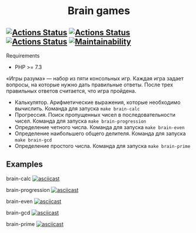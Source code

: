<h1 align="center">Brain games</h1>

[![Actions Status](https://github.com/AtamanovYS/php-project-lvl1/workflows/hexlet-check/badge.svg)](https://github.com/AtamanovYS/php-project-lvl1/actions)
[![Actions Status](https://github.com/AtamanovYS/php-project-lvl1/workflows/PHP_CodeSniffer/badge.svg)](https://github.com/AtamanovYS/php-project-lvl1/actions)
[![Actions Status](https://github.com/AtamanovYS/php-project-lvl1/workflows/PHPStan/badge.svg)](https://github.com/AtamanovYS/php-project-lvl1/actions)
[![Maintainability](https://api.codeclimate.com/v1/badges/abe1ecde3f2e62bd841f/maintainability)](https://codeclimate.com/github/AtamanovYS/php-project-lvl1/maintainability)
------
Requirements

 * PHP >= 7.3

«Игры разума» — набор из пяти консольных игр. Каждая игра задает вопросы, на которые нужно дать правильные ответы. После трех правильных ответов считается, что игра пройдена.
* Калькулятор. Арифметические выражения, которые необходимо вычислить. Команда для запуска `make brain-calc`
* Прогрессия. Поиск пропущенных чисел в последовательности чисел. Команда для запуска `make brain-progression`
* Определение четного числа. Команда для запуска `make brain-even`
* Определение наибольшего общего делителя. Команда для запуска `make brain-gcd`
* Определение простого числа. Команда для запуска `make brain-prime`

## Examples

brain-calc
[![asciicast](https://asciinema.org/a/MeHvwelj0kMBRT5KVnTR7Tuky.svg)](https://asciinema.org/a/MeHvwelj0kMBRT5KVnTR7Tuky)

brain-progression
[![asciicast](https://asciinema.org/a/DxZFTeHgTSvm6vjJUFrgfKfsm.svg)](https://asciinema.org/a/DxZFTeHgTSvm6vjJUFrgfKfsm)

brain-even
[![asciicast](https://asciinema.org/a/Zgd2eVfVkIe5vtTDjRDq8eUOH.svg)](https://asciinema.org/a/Zgd2eVfVkIe5vtTDjRDq8eUOH)

brain-gcd
[![asciicast](https://asciinema.org/a/GzO3PS3ImJJn3FIOEpyJ8gpC2.svg)](https://asciinema.org/a/GzO3PS3ImJJn3FIOEpyJ8gpC2)

brain-prime
[![asciicast](https://asciinema.org/a/86XXErPrhyKtQ6Hlok4WA4N3H.svg)](https://asciinema.org/a/86XXErPrhyKtQ6Hlok4WA4N3H)

